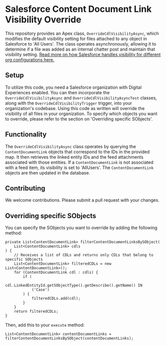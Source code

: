 # Salesforce Content Document Link Visibility Override

This repository provides an Apex class, `OverrideCdlVisibilityAsync`, which modifies the default visibility setting for files attached to any object in Salesforce to 'All Users'. The class operates asynchronously, allowing it to determine if a file was added as an internal chatter post and maintain that visibility setting. [Read more on how Salesforce handles visibility for different org configurations here.](https://help.salesforce.com/s/articleView?id=000384243&type=1)

## Setup

To utilize this code, you need a Salesforce organization with Digital Experiences enabled. You can then incorporate the `OverrideCdlVisibilityAsync` and `OverrideCdlVisibilityAsyncTest` classes, along with the `OverrideCdlVisibilityTrigger` trigger, into your organization's codebase. Using this code as written will override the visibility of all files in your organization. To specify which objects you want to override, please refer to the section on 'Overriding specific SObjects'.

## Functionality

The `OverrideCdlVisibilityAsync` class operates by querying the `ContentDocumentLink` objects that correspond to the IDs in the provided map. It then retrieves the linked entity IDs and the feed attachments associated with those entities. If a `ContentDocumentLink` is not associated with a feed item, its visibility is set to 'AllUsers'. The `ContentDocumentLink` objects are then updated in the database.

## Contributing

We welcome contributions. Please submit a pull request with your changes.

## Overriding specific SObjects

You can specify the SObjects you want to override by adding the following method:

```apex
private List<ContentDocumentLink> filterContentDocumentLinksBySObject(
    List<ContentDocumentLink> cdls
) {
    // Receives a list of CDLs and returns only CDLs that belong to specific SObjects
    List<ContentDocumentLink> filteredCDLs = new List<ContentDocumentLink>();
    for (ContentDocumentLink cdl : cdls) {
        if (
            cdl.LinkedEntityId.getSObjectType().getDescribe().getName() IN
            ('Case')
        ) {
            filteredCDLs.add(cdl);
        }
    }
    return filteredCDLs;
}
```

Then, add this to your `execute` method:
```apex
List<ContentDocumentLink> contentDocumentLinks = filterContentDocumentLinksBySObject(contentDocumentLinks);
```